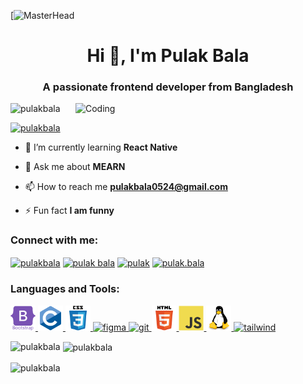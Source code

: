 [![MasterHead](https://previews.123rf.com/images/pavelvinnik/pavelvinnik2001/pavelvinnik200100359/138442223-startup-team-work-it-business-employees-trendy-flat-vector-concept-company-female-and-male-workers-p.jpg?fj=1)

<h1 align="center">Hi 👋, I'm Pulak Bala</h1>
<h3 align="center">A passionate frontend developer from Bangladesh</h3>
<img align="right" alt="Coding" width="400" src="https://img.freepik.com/premium-vector/cartoon-man-working-home-man-freelancers-working-laptop-computer-home-illustration_162786-91.jpg?w=740">

<p align="left"> <img src="https://komarev.com/ghpvc/?username=pulakbala&label=Profile%20views&color=0e75b6&style=flat" alt="pulakbala" /> </p>

<p align="left"> <a href="https://twitter.com/pulakbala" target="blank"><img src="https://img.shields.io/twitter/follow/pulakbala?logo=twitter&style=for-the-badge" alt="pulakbala" /></a> </p>

- 🌱 I’m currently learning **React Native**

- 💬 Ask me about **MEARN**

- 📫 How to reach me **pulakbala0524@gmail.com**

- ⚡ Fun fact **I am funny**

<h3 align="left">Connect with me:</h3>
<p align="left">
<a href="https://twitter.com/pulakbala" target="blank"><img align="center" src="https://raw.githubusercontent.com/rahuldkjain/github-profile-readme-generator/master/src/images/icons/Social/twitter.svg" alt="pulakbala" height="30" width="40" /></a>
<a href="https://linkedin.com/in/pulak bala" target="blank"><img align="center" src="https://raw.githubusercontent.com/rahuldkjain/github-profile-readme-generator/master/src/images/icons/Social/linked-in-alt.svg" alt="pulak bala" height="30" width="40" /></a>
<a href="https://fb.com/pulak" target="blank"><img align="center" src="https://raw.githubusercontent.com/rahuldkjain/github-profile-readme-generator/master/src/images/icons/Social/facebook.svg" alt="pulak" height="30" width="40" /></a>
<a href="https://instagram.com/pulak.bala" target="blank"><img align="center" src="https://raw.githubusercontent.com/rahuldkjain/github-profile-readme-generator/master/src/images/icons/Social/instagram.svg" alt="pulak.bala" height="30" width="40" /></a>
</p>

<h3 align="left">Languages and Tools:</h3>
<p align="left"> <a href="https://getbootstrap.com" target="_blank" rel="noreferrer"> <img src="https://raw.githubusercontent.com/devicons/devicon/master/icons/bootstrap/bootstrap-plain-wordmark.svg" alt="bootstrap" width="40" height="40"/> </a> <a href="https://www.cprogramming.com/" target="_blank" rel="noreferrer"> <img src="https://raw.githubusercontent.com/devicons/devicon/master/icons/c/c-original.svg" alt="c" width="40" height="40"/> </a> <a href="https://www.w3schools.com/css/" target="_blank" rel="noreferrer"> <img src="https://raw.githubusercontent.com/devicons/devicon/master/icons/css3/css3-original-wordmark.svg" alt="css3" width="40" height="40"/> </a> <a href="https://www.figma.com/" target="_blank" rel="noreferrer"> <img src="https://www.vectorlogo.zone/logos/figma/figma-icon.svg" alt="figma" width="40" height="40"/> </a> <a href="https://git-scm.com/" target="_blank" rel="noreferrer"> <img src="https://www.vectorlogo.zone/logos/git-scm/git-scm-icon.svg" alt="git" width="40" height="40"/> </a> <a href="https://www.w3.org/html/" target="_blank" rel="noreferrer"> <img src="https://raw.githubusercontent.com/devicons/devicon/master/icons/html5/html5-original-wordmark.svg" alt="html5" width="40" height="40"/> </a> <a href="https://developer.mozilla.org/en-US/docs/Web/JavaScript" target="_blank" rel="noreferrer"> <img src="https://raw.githubusercontent.com/devicons/devicon/master/icons/javascript/javascript-original.svg" alt="javascript" width="40" height="40"/> </a> <a href="https://www.linux.org/" target="_blank" rel="noreferrer"> <img src="https://raw.githubusercontent.com/devicons/devicon/master/icons/linux/linux-original.svg" alt="linux" width="40" height="40"/> </a> <a href="https://tailwindcss.com/" target="_blank" rel="noreferrer"> <img src="https://www.vectorlogo.zone/logos/tailwindcss/tailwindcss-icon.svg" alt="tailwind" width="40" height="40"/> </a> </p>

<p><img align="left" src="https://github-readme-stats.vercel.app/api/top-langs?username=pulakbala&show_icons=true&locale=en&layout=compact" alt="pulakbala" /></p>

<p>&nbsp;<img align="center" src="https://github-readme-stats.vercel.app/api?username=pulakbala&show_icons=true&locale=en" alt="pulakbala" /></p>

<p><img align="center" src="https://github-readme-streak-stats.herokuapp.com/?user=pulakbala&" alt="pulakbala" /></p>
